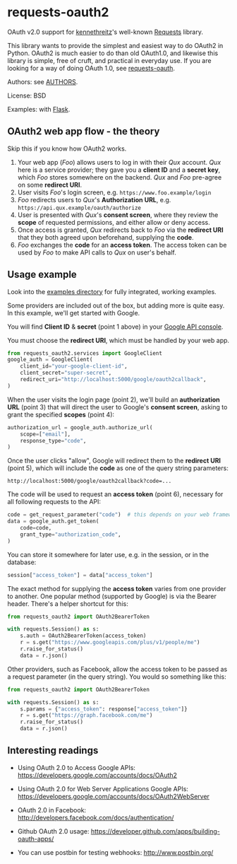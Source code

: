 # requests-oauth2

OAuth v2.0 support for
[kennethreitz](https://github.com/kennethreitz)'s well-known
[Requests](https://github.com/kennethreitz/requests) library.

This library wants to provide the simplest and easiest way to do
OAuth2 in Python. OAuth2 is much easier to do than old OAuth1.0, and
likewise this library is simple, free of cruft, and practical in
everyday use. If you are looking for a way of doing OAuth 1.0, see
[requests-oauth](https://github.com/maraujop/requests-oauth).

Authors: see [AUTHORS](/AUTHORS).

License: BSD

Examples: with [Flask](/examples/web_flask.py).

## OAuth2 web app flow - the theory

Skip this if you know how OAuth2 works.

1. Your web app (*Foo*) allows users to log in with their *Qux*
   account. *Qux* here is a service provider; they gave you a **client
   ID** and a **secret key**, which *Foo* stores somewhere on the
   backend. *Qux* and *Foo* pre-agree on some **redirect URI**.
2. User visits *Foo*'s login screen, e.g.
   `https://www.foo.example/login`
3. *Foo* redirects users to *Qux*'s **Authorization URL**, e.g.
   `https://api.qux.example/oauth/authorize`
4. User is presented with *Qux*'s **consent screen**, where they
   review the **scope** of requested permissions, and either allow or
   deny access.
5. Once access is granted, *Qux* redirects back to *Foo* via the
   **redirect URI** that they both agreed upon beforehand, supplying
   the **code**.
6. *Foo* exchanges the **code** for an **access token**. The access
   token can be used by *Foo* to make API calls to *Qux* on user's
   behalf.

## Usage example

Look into the [examples directory](/examples) for fully integrated,
working examples.

Some providers are included out of the box, but adding more is quite
easy. In this example, we'll get started with Google.

You will find **Client ID** & **secret** (point 1 above) in your
[Google API console](https://console.cloud.google.com/apis/credentials).

You must choose the **redirect URI**, which must be handled by your
web app.

```python
from requests_oauth2.services import GoogleClient
google_auth = GoogleClient(
    client_id="your-google-client-id",
    client_secret="super-secret",
    redirect_uri="http://localhost:5000/google/oauth2callback",
)
```

When the user visits the login page (point 2), we'll build an
**authorization URL** (point 3) that will direct the user to Google's
**consent screen**, asking to grant the specified **scopes** (point
4):

```python
authorization_url = google_auth.authorize_url(
    scope=["email"],
    response_type="code",
)
```

Once the user clicks "allow", Google will redirect them to the
**redirect URI** (point 5), which will include the **code** as one of
the query string parameters:

    http://localhost:5000/google/oauth2callback?code=...

The code will be used to request an **access token** (point 6),
necessary for all following requests to the API:

```python
code = get_request_parameter("code")  # this depends on your web framework!
data = google_auth.get_token(
    code=code,
    grant_type="authorization_code",
)
```

You can store it somewhere for later use, e.g. in the session, or in
the database:

```python
session["access_token"] = data["access_token"]
```

The exact method for supplying the **access token** varies from one
provider to another. One popular method (supported by Google) is via
the Bearer header. There's a helper shortcut for this:

```python
from requests_oauth2 import OAuth2BearerToken

with requests.Session() as s:
    s.auth = OAuth2BearerToken(access_token)
    r = s.get("https://www.googleapis.com/plus/v1/people/me")
    r.raise_for_status()
    data = r.json()
```

Other providers, such as Facebook, allow the access token to be passed
as a request parameter (in the query string). You would so something
like this:

```python
from requests_oauth2 import OAuth2BearerToken

with requests.Session() as s:
    s.params = {"access_token": response["access_token"]}
    r = s.get("https://graph.facebook.com/me")
    r.raise_for_status()
    data = r.json()
```

## Interesting readings

* Using OAuth 2.0 to Access Google APIs:
  <https://developers.google.com/accounts/docs/OAuth2>

* Using OAuth 2.0 for Web Server Applications Google APIs:
  <https://developers.google.com/accounts/docs/OAuth2WebServer>

* OAuth 2.0 in Facebook:
  <http://developers.facebook.com/docs/authentication/>

* Github OAuth 2.0 usage:
  <https://developer.github.com/apps/building-oauth-apps/>

* You can use postbin for testing webhooks: <http://www.postbin.org/>
